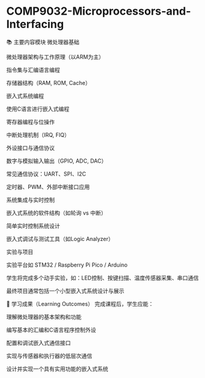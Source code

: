 # COMP9032-Microprocessors-and-Interfacing
📚 主要内容模块
微处理器基础

微处理器架构与工作原理（以ARM为主）

指令集与汇编语言编程

存储器结构（RAM, ROM, Cache）

嵌入式系统编程

使用C语言进行嵌入式编程

寄存器编程与位操作

中断处理机制（IRQ, FIQ）

外设接口与通信协议

数字与模拟输入输出（GPIO, ADC, DAC）

常见通信协议：UART、SPI、I2C

定时器、PWM、外部中断接口应用

系统集成与实时控制

嵌入式系统的软件结构（如轮询 vs 中断）

简单实时控制系统设计

嵌入式调试与测试工具（如Logic Analyzer）

实验与项目

实验平台如 STM32 / Raspberry Pi Pico / Arduino

学生将完成多个动手实验，如：LED控制、按键扫描、温度传感器采集、串口通信

最终项目通常包括一个小型嵌入式系统设计与展示

🧠 学习成果（Learning Outcomes）
完成课程后，学生应能：

理解微处理器的基本架构和功能

编写基本的汇编和C语言程序控制外设

配置和调试嵌入式通信接口

实现与传感器和执行器的低层次通信

设计并实现一个具有实用功能的嵌入式系统
